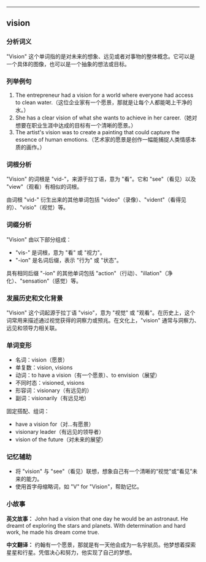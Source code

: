 
---------------
## vision
### 分析词义
"Vision" 这个单词指的是对未来的想象、远见或者对事物的整体概念。它可以是一个具体的图像，也可以是一个抽象的想法或目标。

### 列举例句
1. The entrepreneur had a vision for a world where everyone had access to clean water.（这位企业家有一个愿景，那就是让每个人都能喝上干净的水。）
2. She has a clear vision of what she wants to achieve in her career.（她对想要在职业生涯中达成的目标有一个清晰的愿景。）
3. The artist's vision was to create a painting that could capture the essence of human emotions.（艺术家的愿景是创作一幅能捕捉人类情感本质的画作。）

### 词根分析
"Vision" 的词根是 "vid-"，来源于拉丁语，意为 "看"。它和 "see"（看见）以及 "view"（观看）有相似的词根。

由词根 "vid-" 衍生出来的其他单词包括 "video"（录像）、"vident"（看得见的）、"visio"（视觉）等。

### 词缀分析
"Vision" 由以下部分组成：
- "vis-" 是词根，意为 "看" 或 "视力"。
- "-ion" 是名词后缀，表示 "行为" 或 "状态"。

具有相同后缀 "-ion" 的其他单词包括 "action"（行动）、"illation"（净化）、"sensation"（感觉）等。

### 发展历史和文化背景
"Vision" 这个词起源于拉丁语 "visio"，意为 "视觉" 或 "观看"。在历史上，这个词常用来描述通过视觉获得的洞察力或预兆。在文化上，"vision" 通常与洞察力、远见和领导力相关联。

### 单词变形
- 名词：vision（愿景）
- 单复数：vision, visions
- 动词：to have a vision（有一个愿景）、to envision（展望）
- 不同时态：visioned, visions
- 形容词：visionary（有远见的）
- 副词：visionarily（有远见地）

固定搭配、组词：
- have a vision for（对...有愿景）
- visionary leader（有远见的领导者）
- vision of the future（对未来的展望）

### 记忆辅助
- 将 "vision" 与 "see"（看见）联想，想象自己有一个清晰的“视觉”或“看见”未来的能力。
- 使用首字母缩略词，如 "V" for "Vision"，帮助记忆。

### 小故事
**英文故事：**
John had a vision that one day he would be an astronaut. He dreamt of exploring the stars and planets. With determination and hard work, he made his dream come true.

**中文翻译：**
约翰有一个愿景，那就是有一天他会成为一名宇航员。他梦想着探索星星和行星。凭借决心和努力，他实现了自己的梦想。

